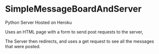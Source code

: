 # SimpleMessageBoardAndServer

Python Server Hosted on Heroku

Uses an HTML page with a form to send post requests to the server,

The Server then redirects, and uses a get request to see all the messages that were posted.
